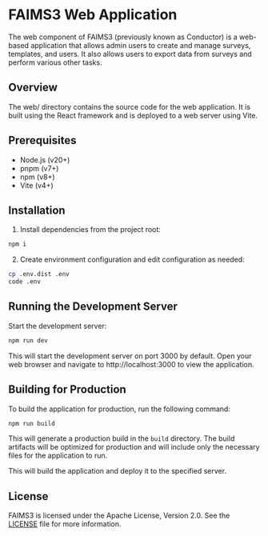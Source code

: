 # FAIMS3 Web Application

The web component of FAIMS3 (previously known as Conductor) is a web-based application that allows admin users to create and manage surveys, templates, and users. It also allows users to export data from surveys and perform various other tasks.

## Overview

The web/ directory contains the source code for the web application. It is built using the React framework and is deployed to a web server using Vite.

## Prerequisites

- Node.js (v20+)
- pnpm (v7+)
- npm (v8+)
- Vite (v4+)

## Installation

1. Install dependencies from the project root:

```bash
npm i
```

2. Create environment configuration and edit configuration as needed:

```bash
cp .env.dist .env
code .env
```

## Running the Development Server

Start the development server:

```bash
npm run dev
```

This will start the development server on port 3000 by default. Open your web browser and navigate to http://localhost:3000 to view the application.

## Building for Production

To build the application for production, run the following command:

```bash
npm run build
```

This will generate a production build in the `build` directory. The build artifacts will be optimized for production and will include only the necessary files for the application to run.

This will build the application and deploy it to the specified server.

## License

FAIMS3 is licensed under the Apache License, Version 2.0. See the [LICENSE](LICENSE) file for more information.
